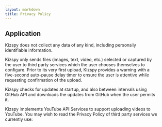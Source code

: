 ```yaml
---
layout: markdown
title: Privacy Policy
---
```


## Application

Kizspy does not collect any data of any kind, including personally identifiable information. 

Kizspy only sends files (images, text, video, etc.) selected or captured by the user to third party services which the user chooses themselves to configure. Prior to its very first upload, Kizspy provides a warning with a five-second auto-pause delay timer to ensure the user is attentive while requesting confirmation of the upload.

Kizspy checks for updates at startup, and also between intervals using GitHub API and downloads the updates from GitHub when the user permits it.

Kizspy implements YouTube API Services to support uploading videos to YouTube. You may wish to read the Privacy Policy of third party services we currently use: